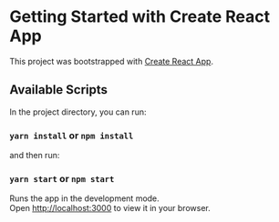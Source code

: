 # Getting Started with Create React App

This project was bootstrapped with [Create React App](https://github.com/facebook/create-react-app).

## Available Scripts

In the project directory, you can run:

### `yarn install` or `npm install`

and then run:

### `yarn start` or `npm start`

Runs the app in the development mode.\
Open [http://localhost:3000](http://localhost:3000) to view it in your browser.
